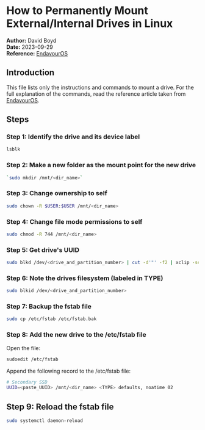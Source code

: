# How to Permanently Mount External/Internal Drives in Linux

**Author:** David Boyd<br>
**Date:** 2023-09-29<br>
**Reference:** [EndavourOS][discovery]

## Introduction

This file lists only the instructions and commands to mount a drive. For the
full explanation of the commands, read the reference article taken from
[EndavourOS][discovery].

## Steps

### Step 1: Identify the drive and its device label

``` bash
lsblk
```

### Step 2: Make a new folder as the mount point for the new drive

``` bash
`sudo mkdir /mnt/<dir_name>`
```

### Step 3: Change ownership to self

``` bash
sudo chown -R $USER:$USER /mnt/<dir_name>
```

### Step 4: Change file mode permissions to self

``` bash
sudo chmod -R 744 /mnt/<dir_name>
```

### Step 5: Get drive's UUID

``` bash
sudo blkd /dev/<drive_and_partition_number> | cut -d'"' -f2 | xclip -sel clip
```

### Step 6: Note the drives filesystem (labeled in TYPE)

``` bash
sudo blkid /dev/<drive_and_partition_number>
```

### Step 7: Backup the fstab file

``` bash
sudo cp /etc/fstab /etc/fstab.bak
```

### Step 8: Add the new drive to the /etc/fstab file

Open the file:

``` bash
sudoedit /etc/fstab
```

Append the following record to the /etc/fstab file:

``` bash
# Secondary SSD
UUID=<paste_UUID> /mnt/<dir_name> <TYPE> defaults, noatime 02
```

## Step 9: Reload the fstab file

```bash
sudo systemctl daemon-reload
```

<!-- References -->

[discovery]: https://discovery.endeavouros.com/storage-and-partitions/how-to-permanently-mount-external-internal-drives-in-linux/2022/02/


